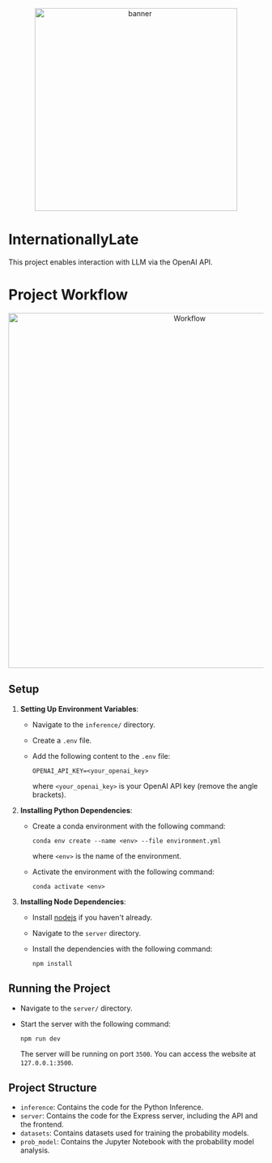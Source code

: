 <p align="center">
   <img src="https://github.com/InternationallyLate/InternationallyLate/assets/19315384/ad74a572-4b10-4d29-a551-29bb630de9f3" alt="banner" width="400px"/>
</p>

# InternationallyLate

This project enables interaction with LLM via the OpenAI API.
  
# Project Workflow 
<p align="center">
   <img src="https://github.com/InternationallyLate/InternationallyLate/assets/19315384/a04dca8a-3d95-4925-accb-5efc6f38eb47" alt="Workflow" width="700px"/>
</p>

## Setup

1. **Setting Up Environment Variables**:

   - Navigate to the `inference/` directory.
   - Create a `.env` file.
   - Add the following content to the `.env` file:

      ```text
      OPENAI_API_KEY=<your_openai_key>
      ```

      where `<your_openai_key>` is your OpenAI API key (remove the angle brackets).

2. **Installing Python Dependencies**:

   - Create a conda environment with the following command:

      ```shell
      conda env create --name <env> --file environment.yml
      ```

      where `<env>` is the name of the environment.
   - Activate the environment with the following command:

      ```shell
      conda activate <env>
      ```

3. **Installing Node Dependencies**:

   - Install [nodejs](https://nodejs.org/en/) if you haven't already.
   - Navigate to the `server` directory.
   - Install the dependencies with the following command:

      ```shell
      npm install
      ```

## Running the Project

- Navigate to the `server/` directory.
- Start the server with the following command:

   ```shell
   npm run dev
   ```

   The server will be running on port `3500`. You can access the website at `127.0.0.1:3500`.

## Project Structure

- `inference`: Contains the code for the Python Inference.
- `server`: Contains the code for the Express server, including the API and the frontend.
- `datasets`: Contains datasets used for training the probability models.
- `prob_model`: Contains the Jupyter Notebook with the probability model analysis.
